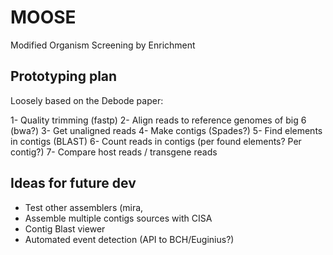 # MOOSE
Modified Organism Screening by Enrichment

## Prototyping plan

Loosely based on the Debode paper:

1- Quality trimming (fastp)
2- Align reads to reference genomes of big 6 (bwa?)
3- Get unaligned reads
4- Make contigs (Spades?)
5- Find elements in contigs (BLAST)
6- Count reads in contigs (per found elements? Per contig?)
7- Compare host reads / transgene reads

## Ideas for future dev

- Test other assemblers (mira, 
- Assemble multiple contigs sources with CISA
- Contig Blast viewer
- Automated event detection (API to BCH/Euginius?)
